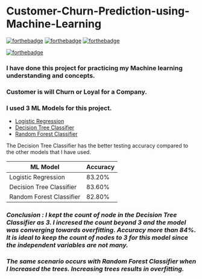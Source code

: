 # Customer-Churn-Prediction-using-Machine-Learning
[![forthebadge](https://forthebadge.com/images/badges/made-with-python.svg)](https://forthebadge.com) [![forthebadge](https://forthebadge.com/images/badges/built-with-love.svg)](https://forthebadge.com) [![forthebadge](https://forthebadge.com/images/badges/uses-git.svg)](https://forthebadge.com) 

[![forthebadge](https://img.shields.io/badge/MACHINE-LEARNING-yellowgreen?style=for-the-badge)](https://forthebadge.com)

### I have done this project for practicing my Machine learning understanding and concepts.
### Customer is will Churn or Loyal for a Company. 
### I used 3 ML Models for this project.

* [Logistic Regression](https://towardsdatascience.com/logistic-regression-detailed-overview-46c4da4303bc)
* [Decision Tree Classifier](https://towardsdatascience.com/decision-tree-classification-de64fc4d5aac)
* [Random Forest Classifier](https://towardsdatascience.com/random-forest-classification-and-its-implementation-d5d840dbead0)

The Decision Tree Classifier has the better testing accuracy compared to the other models that I have used.

ML Model | Accuracy
------------ | -------------
Logistic Regression | 83.20%
Decision Tree Classifier| 83.60%
Random Forest Classifier | 82.80%

### *Conclusion : I kept the count of node in the Decision Tree Classifier as 3. I incresed the count beyond 3 and the model was converging towards overfitting. Accuracy more than 84%. It is ideal to keep the count of nodes to 3 for this model since the independent variables are not many.*
### *The same scenario occurs with Random Forest Classifier when I Increased the trees. Increasing trees results in overfitting.*
